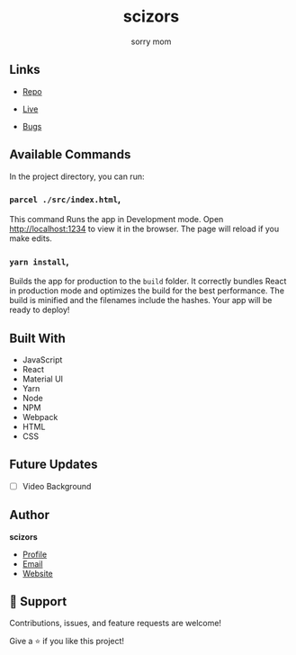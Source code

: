 <h1 align="center">scizors</h1>

<p align="center">sorry mom</p>

## Links

- [Repo](https://github.com/ScizorsBLBC/Personal-Web-Page "<project-name> Repo")

- [Live](https://www.scizors.wtf "Live View")

- [Bugs](https://github.com/ScizorsBLBC/Personal-Web-Page/issues "Issues Page")

## Available Commands

In the project directory, you can run:

### `parcel ./src/index.html`,

This command Runs the app in Development mode. Open [http://localhost:1234](http://localhost:1234) to view it in the browser. The page will reload if you make edits.

### `yarn install`,

Builds the app for production to the `build` folder. It correctly bundles React in production mode and optimizes the build for the best performance. The build is minified and the filenames include the hashes. Your app will be ready to deploy!

## Built With

- JavaScript
- React
- Material UI
- Yarn
- Node
- NPM
- Webpack
- HTML
- CSS

## Future Updates

- [ ] Video Background

## Author

**scizors**

- [Profile](https://github.com/ScizorsBLBC "scizors")
- [Email](mailto:scizorsblbc@gmail.com?subject=Hi "Hi!")
- [Website](https://www.scizors.wtf)

## 🤝 Support

Contributions, issues, and feature requests are welcome!

Give a ⭐️ if you like this project!
